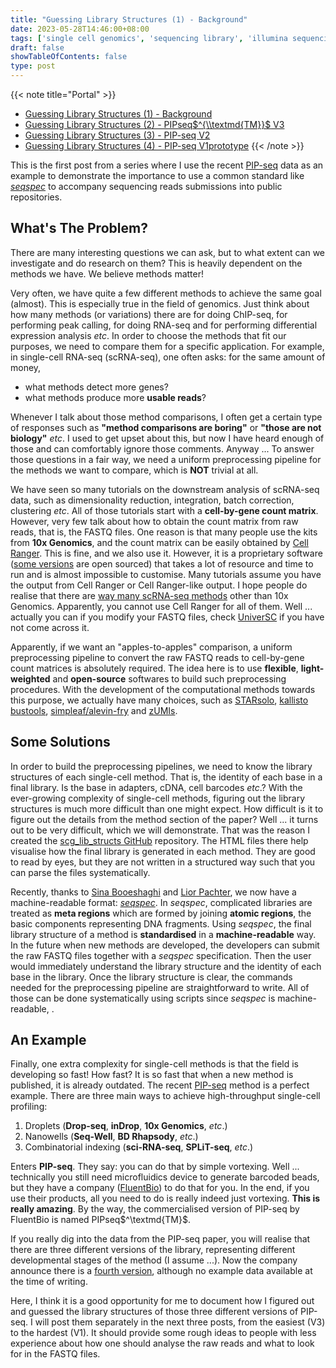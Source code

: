 ```yaml
---
title: "Guessing Library Structures (1) - Background"
date: 2023-05-28T14:46:00+08:00
tags: ['single cell genomics', 'sequencing library', 'illumina sequencing', 'fluentbio', 'pipseq', 'seqspec']
draft: false
showTableOfContents: false
type: post
---
```


{{< note title="Portal" >}}
- [Guessing Library Structures (1) - Background](/posts/2023-05-28-guessing-library-structures-1/)
- [Guessing Library Structures (2) - PIPseq$^{\\textmd{TM}}$ V3](/posts/2023-06-03-guessing-library-structures-2/)
- [Guessing Library Structures (3) - PIP-seq V2](/posts/2023-06-04-guessing-library-structures-3/)
- [Guessing Library Structures (4) - PIP-seq V1prototype](/posts/2023-06-07-guessing-library-structures-4/)
{{< /note >}}

This is the first post from a series where I use the recent [PIP-seq](https://www.nature.com/articles/s41587-023-01685-z) data as an example to demonstrate the importance to use a common standard like [*seqspec*](https://www.biorxiv.org/content/10.1101/2023.03.17.533215v1) to accompany sequencing reads submissions into public repositories.

## What's The Problem?

There are many interesting questions we can ask, but to what extent can we investigate and do research on them? This is heavily dependent on the methods we have. We believe methods matter!

Very often, we have quite a few different methods to achieve the same goal (almost). This is especially true in the field of genomics. Just think about how many methods (or variations) there are for doing ChIP-seq, for performing peak calling, for doing RNA-seq and for performing differential expression analysis *etc*. In order to choose the methods that fit our purposes, we need to compare them for a specific application. For example, in single-cell RNA-seq (scRNA-seq), one often asks: for the same amount of money,

- what methods detect more genes?
- what methods produce more **usable reads**?

Whenever I talk about those method comparisons, I often get a certain type of responses such as **"method comparisons are boring"** or **"those are not biology"** *etc*. I used to get upset about this, but now I have heard enough of those and can comfortably ignore those comments. Anyway ... To answer those questions in a fair way, we need a uniform preprocessing pipeline for the methods we want to compare, which is **NOT** trivial at all.

We have seen so many tutorials on the downstream analysis of scRNA-seq data, such as dimensionality reduction, integration, batch correction, clustering *etc*. All of those tutorials start with a **cell-by-gene count matrix**. However, very few talk about how to obtain the count matrix from raw reads, that is, the FASTQ files. One reason is that many people use the kits from **10x Genomics**, and the count matrix can be easily obtained by [Cell Ranger](https://support.10xgenomics.com/single-cell-gene-expression/software/pipelines/latest/what-is-cell-ranger). This is fine, and we also use it. However, it is a proprietary software ([some versions](https://github.com/10XGenomics/cellranger/tags) are open sourced) that takes a lot of resource and time to run and is almost impossible to customise. Many tutorials assume you have the output from Cell Ranger or Cell Ranger-like output. I hope people do realise that there are [way many scRNA-seq methods](https://github.com/Teichlab/scg_lib_structs) other than 10x Genomics. Apparently, you cannot use Cell Ranger for all of them. Well ... actually you can if you modify your FASTQ files, check [UniverSC](https://www.nature.com/articles/s41467-022-34681-z) if you have not come across it.

Apparently, if we want an "apples-to-apples" comparison, a uniform preprocessing pipeline to convert the raw FASTQ reads to cell-by-gene count matrices is absolutely required. The idea here is to use **flexible**, **light-weighted** and **open-source** softwares to build such preprocessing procedures. With the development of the computational methods towards this purpose, we actually have many choices, such as [STARsolo](https://www.biorxiv.org/content/10.1101/2021.05.05.442755v1), [kallisto bustools](https://www.nature.com/articles/s41587-021-00870-2), [simpleaf/alevin-fry](https://www.nature.com/articles/s41592-022-01408-3) and [zUMIs](https://academic.oup.com/gigascience/article/7/6/giy059/5005022).

## Some Solutions

In order to build the preprocessing pipelines, we need to know the library structures of each single-cell method. That is, the identity of each base in a final library. Is the base in adapters, cDNA, cell barcodes *etc*.? With the ever-growing complexity of single-cell methods, figuring out the library structures is much more difficult than one might expect. How difficult is it to figure out the details from the method section of the paper? Well ... it turns out to be very difficult, which we will demonstrate. That was the reason I created the [scg_lib_structs GitHub](https://github.com/Teichlab/scg_lib_structs) repository. The HTML files there help visualise how the final library is generated in each method. They are good to read by eyes, but they are not written in a structured way such that you can parse the files systematically.

Recently, thanks to [Sina Booeshaghi](https://twitter.com/sinabooeshaghi) and [Lior Pachter](https://twitter.com/lpachter), we now have a machine-readable format: [*seqspec*](https://www.biorxiv.org/content/10.1101/2023.03.17.533215v1). In *seqspec*, complicated libraries are treated as **meta regions** which are formed by joining **atomic regions**, the basic components representing DNA fragments. Using *seqspec*, the final library structure of a method is **standardised** in a **machine-readable** way. In the future when new methods are developed, the developers can submit the raw FASTQ files together with a *seqspec* specification. Then the user would immediately understand the library structure and the identity of each base in the library. Once the library structure is clear, the commands needed for the preprocessing pipeline are straightforward to write. All of those can be done systematically using scripts since *seqspec* is machine-readable, . 

## An Example

Finally, one extra complexity for single-cell methods is that the field is developing so fast! How fast? It is so fast that when a new method is published, it is already outdated. The recent [PIP-seq](https://www.nature.com/articles/s41587-023-01685-z) method is a perfect example. There are three main ways to achieve high-throughput single-cell profiling:

1. Droplets (**Drop-seq**, **inDrop**, **10x Genomics**, *etc*.)
2. Nanowells (**Seq-Well**, **BD Rhapsody**, *etc*.)
3. Combinatorial indexing (**sci-RNA-seq**, **SPLiT-seq**, *etc*.)

Enters **PIP-seq**. They say: you can do that by simple vortexing. Well ... technically you still need microfluidics device to generate barcoded beads, but they have a company ([FluentBio](https://www.fluentbio.com)) to do that for you. In the end, if you use their products, all you need to do is really indeed just vortexing. **This is really amazing**. By the way, the commercialised version of PIP-seq by FluentBio is named PIPseq$^\textmd{TM}$.

If you really dig into the data from the PIP-seq paper, you will realise that there are three different versions of the library, representing different developmental stages of the method (I assume ...). Now the company announce there is a [fourth version](https://www.fluentbio.com/fluent-biosciences-announces-pipseq-v4-0-chemistry-with-significant-performance-enhancements-and-the-highest-cell-capture-rate-in-the-single-cell-market-at-the-2023-agbt-conference/), although no example data available at the time of writing.

Here, I think it is a good opportunity for me to document how I figured out and guessed the library structures of those three different versions of PIP-seq. I will post them separately in the next three posts, from the easiest (V3) to the hardest (V1). It should provide some rough ideas to people with less experience about how one should analyse the raw reads and what to look for in the FASTQ files.